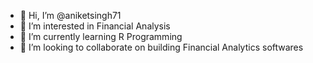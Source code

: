 - 👋 Hi, I’m @aniketsingh71
- 👀 I’m interested in Financial Analysis
- 🌱 I’m currently learning R Programming
- 💞️ I’m looking to collaborate on building Financial Analytics softwares
<!---
aniketsingh71/aniketsingh71 is a ✨ special ✨ repository because its `README.md` (this file) appears on your GitHub profile.
You can click the Preview link to take a look at your changes.
--->
